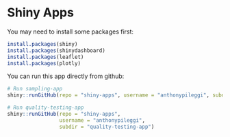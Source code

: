 # Shiny Apps

You may need to install some packages first:
```r
install.packages(shiny)
install.packages(shinydashboard)
install.packages(leaflet)
install.packages(plotly)
```

You can run this app directly from github:
```r
# Run sampling-app
shiny::runGitHub(repo = "shiny-apps", username = "anthonypileggi", subdir = "sampling-app")

# Run quality-testing-app
shiny::runGitHub(repo = "shiny-apps", 
                 username = "anthonypileggi", 
                 subdir = "quality-testing-app")
```
